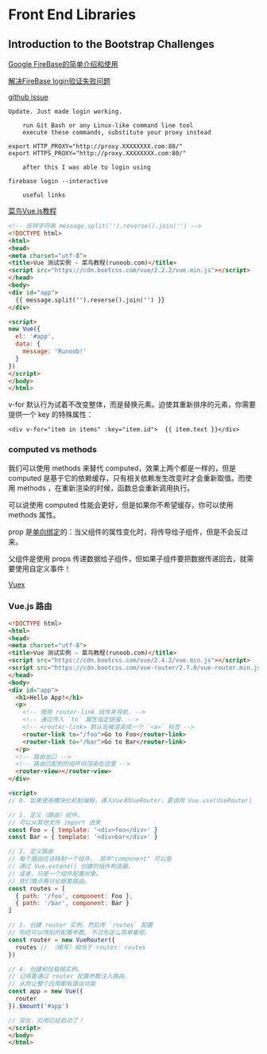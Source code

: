 # Front End Libraries

## Introduction to the Bootstrap Challenges

[Google FireBase的简单介绍和使用](https://www.jianshu.com/p/eeb760c63a53)

[解决FireBase login验证失败问题](https://www.jianshu.com/p/ad160afee2d8)

[github issue](https://github.com/firebase/firebase-tools/issues/155)

```
Update. Just made login working.

    run Git Bash or any Linux-like command line tool
    execute these commands, substitute your proxy instead

export HTTP_PROXY="http://proxy.XXXXXXXX.com:80/"
export HTTPS_PROXY="http://proxy.XXXXXXXX.com:80/"

    after this I was able to login using

firebase login --interactive

    useful links

```

[菜鸟Vue.js教程](http://www.runoob.com/vue2/vue-tutorial.html)

```html
<!-- 反转字符串 message.split('').reverse().join('') -->
<!DOCTYPE html>
<html>
<head>
<meta charset="utf-8">
<title>Vue 测试实例 - 菜鸟教程(runoob.com)</title>
<script src="https://cdn.bootcss.com/vue/2.2.2/vue.min.js"></script>
</head>
<body>
<div id="app">
  {{ message.split('').reverse().join('') }}
</div>

<script>
new Vue({
  el: '#app',
  data: {
    message: 'Runoob!'
  }
})
</script>
</body>
</html>
```

v-for 默认行为试着不改变整体，而是替换元素。迫使其重新排序的元素，你需要提供一个 key 的特殊属性：

`<div v-for="item in items" :key="item.id">  {{ item.text }}</div>`


### computed vs methods

我们可以使用 methods 来替代 computed，效果上两个都是一样的，但是 computed 是基于它的依赖缓存，只有相关依赖发生改变时才会重新取值。而使用 methods ，在重新渲染的时候，函数总会重新调用执行。

可以说使用 computed 性能会更好，但是如果你不希望缓存，你可以使用 methods 属性。

prop 是[单向绑定](https://vuejs.org/v2/guide/components.html#One-Way-Data-Flow)的：当父组件的属性变化时，将传导给子组件，但是不会反过来。

父组件是使用 props 传递数据给子组件，但如果子组件要把数据传递回去，就需要使用自定义事件！

[Vuex]( http://vuex.vuejs.org/en/)


### Vue.js 路由

```html
<!DOCTYPE html>
<html>
<head>
<meta charset="utf-8">
<title>Vue 测试实例 - 菜鸟教程(runoob.com)</title>
<script src="https://cdn.bootcss.com/vue/2.4.2/vue.min.js"></script>
<script src="https://cdn.bootcss.com/vue-router/2.7.0/vue-router.min.js"></script>
</head>
<body>
<div id="app">
  <h1>Hello App!</h1>
  <p>
    <!-- 使用 router-link 组件来导航. -->
    <!-- 通过传入 `to` 属性指定链接. -->
    <!-- <router-link> 默认会被渲染成一个 `<a>` 标签 -->
    <router-link to="/foo">Go to Foo</router-link>
    <router-link to="/bar">Go to Bar</router-link>
  </p>
  <!-- 路由出口 -->
  <!-- 路由匹配到的组件将渲染在这里 -->
  <router-view></router-view>
</div>

<script>
// 0. 如果使用模块化机制编程，導入Vue和VueRouter，要调用 Vue.use(VueRouter)

// 1. 定义（路由）组件。
// 可以从其他文件 import 进来
const Foo = { template: '<div>foo</div>' }
const Bar = { template: '<div>bar</div>' }

// 2. 定义路由
// 每个路由应该映射一个组件。 其中"component" 可以是
// 通过 Vue.extend() 创建的组件构造器，
// 或者，只是一个组件配置对象。
// 我们晚点再讨论嵌套路由。
const routes = [
  { path: '/foo', component: Foo },
  { path: '/bar', component: Bar }
]

// 3. 创建 router 实例，然后传 `routes` 配置
// 你还可以传别的配置参数, 不过先这么简单着吧。
const router = new VueRouter({
  routes // （缩写）相当于 routes: routes
})

// 4. 创建和挂载根实例。
// 记得要通过 router 配置参数注入路由，
// 从而让整个应用都有路由功能
const app = new Vue({
  router
}).$mount('#app')

// 现在，应用已经启动了！
</script>
</body>
</html>
```